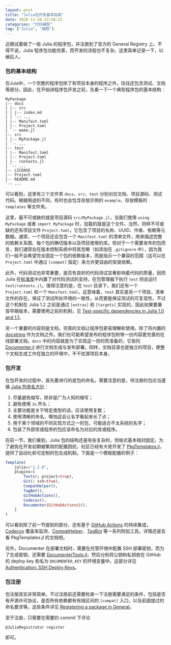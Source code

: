 ```yaml
---
layout: post
title: "Julia包开发基本指南"
date: 2020-11-30 23:58:23
categories: "代码编程"
tag: ["Julia", "编程"]
---
```


近期试着做了一些 Julia 的程序包，并注册到了官方的 General Registry 上。不得不说，Julia 程序包功能完善，而开发的流程也不复杂。这里简单记录一下，以飨后人。

<!--more-->

### 包的基本结构

在Juia中，一个完整的程序包除了有项目本身的程序之外，往往还包含测试、文档等部分。因此，在开始讲程序包开发之前，先看一下一个典型程序包的基本结构：

```
MyPackage
|-- docs
| |-- src
| | |-- index.md
| | `-- ...
| |-- Manifest.toml
| |-- Project.toml
| `-- make.jl
|-- src
| |-- MyPackage.jl
| `-- ...
|-- test
| |-- Manifest.toml
| |-- Project.toml
| |-- runtests.jl
| `-- ...
|-- LICENSE
|-- Project.toml
|-- README.md
`-- ... 
```

可以看到，这里有三个文件夹 `docs`、`src`、`test` 分别对应文档、项目源码、测试代码。根据用途的不同，有时也会包含存放示例的 `example`、存放模板的 `templates` 等文件夹。

这里，最不可或缺的就是项目源码 `src/MyPackage.jl`，当我们使用 `using MyPackage` 或者 `import MyPackage` 时，加载的就是这个文件。当然，同样不可或缺的还有项目文件 `Project.toml`，它包含了项目的名称、UUID、作者、依赖等元数据。通常，一个项目还会包含一个 `Manifest.toml` 的清单文件，用来描述完整的依赖关系图、每个包的确切版本以及项目使用的库。但对于一个需要发布的包而言，我们通常会在版本控制系统中将其忽略（如添加在 `.gitignore` 中），因为我们一般不会希望完全固定一个包的依赖版本，而是指示一个兼容的范围（这可以在 `Project.toml` 中通过 `[compat]` 指定）来允许更自由的安装依赖。

此外，代码测试也非常重要，是否有良好的代码测试显著影响着代码的质量，因而 Julia 在[标准库](https://docs.juliacn.com/latest/stdlib/Test/)中内置了对代码测试的支持，在包管理器下执行 `test` 则会运行 `test/runtests.jl`。值得注意的是，在 `test` 目录下，我们还有一个 `Project.toml` 和一个 `Manifest.toml`，这意味着，`test` 其实是另一个项目，清单文件的存在，保证了测试所处环境的一致性，从而更能保证测试的可复现性。不过这个机制在 Julia 1.2 之前是通过 `[extras]` 和 `[targets]` 实现的，因此如果要兼容早期版本，需要使用之前的机制，见 [Test-specific dependencies in Julia 1.0 and 1.1](https://julialang.github.io/Pkg.jl/v1/creating-packages/#Test-specific-dependencies-in-Julia-1.0-and-1.1)。

另一个重要的内容则是文档，完善的文档让程序包更易理解和使用。除了将内置的 [docstring](https://docs.juliacn.com/latest/manual/documentation/) 作为文档之外，我们也可能希望发布的程序包附带一份内容更完善的在线部署文档。`docs` 中的内容就是为了实现这一目的而准备的，它依托 [Documenter.jl](https://juliadocs.github.io/Documenter.jl/stable/) 进行文档生成与发布部署。同样，文档目录也是独立的项目，使整个文档生成工作在独立的环境中，不干扰源项目本身。

### 包开发

在包开发的过程中，首先要进行的是包的命名。需要注意的是，待注册的包应当遵循 [Julia 包命名方针](https://julialang.github.io/Pkg.jl/v1/creating-packages/#Package-naming-guidelines)：

1. 尽量避免缩写，除非是广为人知的缩写；
2. 避免使用 `Ju` 开头；
3. 主要功能是关于特定类型的话，应该使用复数；
4. 使用清晰的命名，哪怕这会让名字看起来长了点；
5. 用于某个领域的不同实现方式之一的包，可能适合不太系统的名字；
6. 包装了外部库或程序的包应该命名为对应的库或程序。

在前一节，我们看到，Julia 包的结构还是有些复杂的，但格式基本相对固定。为了避免在开发初期被繁琐的配置困扰，社区已经有大佬开发了 [PkgTemplates.jl](https://invenia.github.io/PkgTemplates.jl/stable/)，提供了自动化和可定制的包生成机制。下面是一个模板配置的例子：

```julia
Template(
    julia=v"1.2.0",
    plugins=[
        Tests(; project=true),
        Git(; ssh=true),
        CompatHelper(),
        TagBot(),
        GitHubActions(),
        Codecov(),
        Documenter{GitHubActions}(),
    ]
)
```

可以看到除了前一节提到的部分，还有基于 [GitHub Actions](https://github.com/features/actions) 的持续集成，[Codecov](https://codecov.io/) 覆盖率监测、[CompatHelper](https://github.com/JuliaRegistries/CompatHelper.jl)、[TagBot](https://github.com/JuliaRegistries/TagBot) 等一系列附加工具。详情还是去看 PkgTemplates.jl 的文档吧。

另外，Documenter 在部署文档时，需要在托管环境中配置 SSH 部署密钥，而为了生成密钥，还需要 [DocumenterTools.jl](https://github.com/JuliaDocs/DocumenterTools.jl)，然后分别将公钥和私钥放在 GitHub 的 deploy key 和名为 `DOCUMENTER_KEY` 的环境变量中。这部分详见 [Authentication: SSH Deploy Keys](https://juliadocs.github.io/Documenter.jl/stable/man/hosting/#travis-ssh)。

### 包注册

包注册其实非常简单。不过注册前还需要检查一下注册需要满足的条件，包括是否有开源许可协议，是否所有依赖都有有限区间的 `[compat]` 入口，以及前面提过的命名要求等。这些条件详见 [Registering a package in General](https://github.com/JuliaRegistries/General#registering-a-package-in-general)。

至于注册，只需要在需要的 commit 下评论

```
@JuliaRegistrator register
```

即可。
